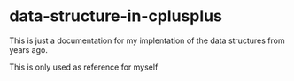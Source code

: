# data-structure-in-cplusplus

This is just a documentation for my implentation of the data structures from years ago.

This is only used as reference for myself
